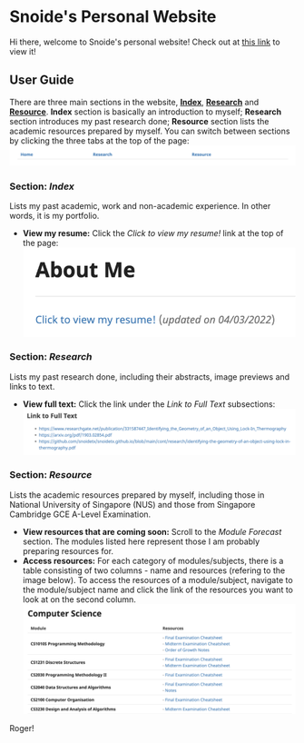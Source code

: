 # Snoide's Personal Website

Hi there, welcome to Snoide's personal website! Check out at [this link](https://snoidetx.github.io/) to view it!

## User Guide

There are three main sections in the website, **[Index](https://snoidetx.github.io/index)**, **[Research](https://snoidetx.github.io/research)** and **[Resource](https://snoidetx.github.io/resource)**.
**Index** section is basically an introduction to myself; 
**Research** section introduces my past research done;
**Resource** section lists the academic resources prepared by myself.
You can switch between sections by clicking the three tabs at the top of the page:
![**Index**, **Research** and **Resource** Tabs](img/tabs.png)

### Section: *Index*

Lists my past academic, work and non-academic experience. In other words, it is my portfolio.

* **View my resume:** Click the *Click to view my resume!* link at the top of the page:
![View My Resume](img/view_resume.png)

### Section: *Research*

Lists my past research done, including their abstracts, image previews and links to text.

* **View full text:** Click the link under the *Link to Full Text* subsections:
![Linked to Full Text](img/link_to_text.png)

### Section: *Resource*

Lists the academic resources prepared by myself, including those in National University of Singapore (NUS) and those from Singapore Cambridge GCE A-Level Examination.

* **View resources that are coming soon:** Scroll to the *Module Forecast* section. The modules listed here represent those I am probably preparing resources for.
* **Access resources:** For each category of modules/subjects, there is a table consisting of two columns - name and resources (refering to the image below). To access the resources of a module/subject, navigate to the module/subject name and click the link of the resources you want to look at on the second column.
![Resource Table](img/resource.png)

Roger!
